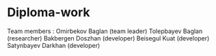 # Diploma-work
Team members : Omirbekov Baglan (team leader)
               Tolepbayev Baglan (researcher)
               Bakbergen Doszhan (developer)
               Beisegul Kuat (developer)
               Satynbayev Darkhan (developer)
               
